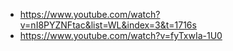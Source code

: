 - https://www.youtube.com/watch?v=nI8PYZNFtac&list=WL&index=3&t=1716s
- https://www.youtube.com/watch?v=fyTxwIa-1U0
